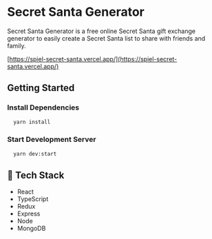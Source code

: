 # Secret Santa Generator

Secret Santa Generator is a free online Secret Santa gift exchange generator to easily create a Secret Santa list to share
with friends and family.

[https://spiel-secret-santa.vercel.app/](https://spiel-secret-santa.vercel.app/)

## Getting Started

### Install Dependencies

```bash
  yarn install
```

### Start Development Server

```bash
  yarn dev:start
```

## 🧰 Tech Stack

-   React
-   TypeScript
-   Redux
-   Express
-   Node
-   MongoDB

